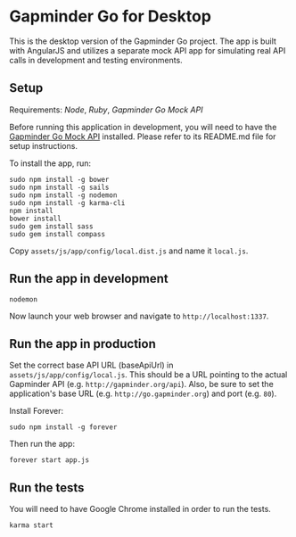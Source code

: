 Gapminder Go for Desktop
========================

This is the desktop version of the Gapminder Go project. The app is built with AngularJS and utilizes
a separate mock API app for simulating real API calls in development and testing environments.

## Setup

Requirements: *Node*, *Ruby*, *Gapminder Go Mock API*

Before running this application in development, you will need to have the
[Gapminder Go Mock API](https://github.com/Gapminder/gapminder-go-mock-api) installed. Please refer
to its README.md file for setup instructions.

To install the app, run:

    sudo npm install -g bower
    sudo npm install -g sails
    sudo npm install -g nodemon
    sudo npm install -g karma-cli
    npm install
    bower install
    sudo gem install sass
    sudo gem install compass

Copy `assets/js/app/config/local.dist.js` and name it `local.js`.

## Run the app in development

    nodemon

Now launch your web browser and navigate to `http://localhost:1337`.

## Run the app in production

Set the correct base API URL (baseApiUrl) in `assets/js/app/config/local.js`. This should be a URL
pointing to the actual Gapminder API (e.g. `http://gapminder.org/api`). Also, be sure to set the
application's base URL (e.g. `http://go.gapminder.org`) and port (e.g. `80`).

Install Forever:

    sudo npm install -g forever

Then run the app:

    forever start app.js

## Run the tests

You will need to have Google Chrome installed in order to run the tests.

    karma start
